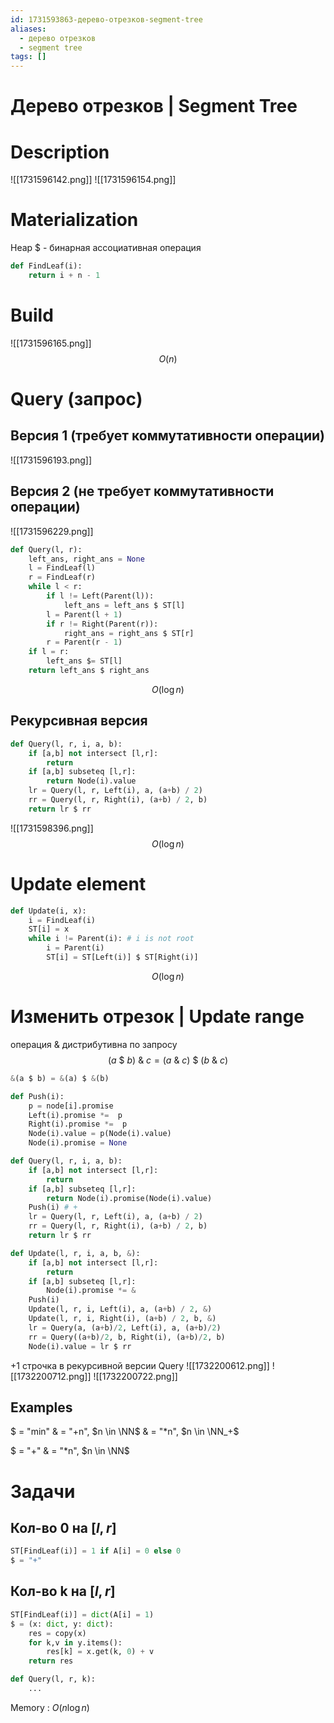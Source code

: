 ```yaml
---
id: 1731593863-дерево-отрезков-segment-tree
aliases:
  - дерево отрезков
  - segment tree
tags: []
---
```


# Дерево отрезков | Segment Tree
# Description
![[1731596142.png]]
![[1731596154.png]]

# Materialization
Heap
\$ - бинарная ассоциативная операция
```python
def FindLeaf(i):
    return i + n - 1
```

# Build
![[1731596165.png]]
$$
O(n)
$$
# Query (запрос)
## Версия 1 (требует коммутативности операции)
![[1731596193.png]]
## Версия 2 (не требует коммутативности операции)
![[1731596229.png]]
```python
def Query(l, r):
    left_ans, right_ans = None
    l = FindLeaf(l)
    r = FindLeaf(r)
    while l < r:
        if l != Left(Parent(l)):
            left_ans = left_ans $ ST[l]
        l = Parent(l + 1)
        if r != Right(Parent(r)):
            right_ans = right_ans $ ST[r]
        r = Parent(r - 1)
    if l = r:
        left_ans $= ST[l]
    return left_ans $ right_ans
```
$$
O(\log n)
$$
## Рекурсивная версия
```python
def Query(l, r, i, a, b):
    if [a,b] not intersect [l,r]:
        return
    if [a,b] subseteq [l,r]:
        return Node(i).value
    lr = Query(l, r, Left(i), a, (a+b) / 2)
    rr = Query(l, r, Right(i), (a+b) / 2, b)
    return lr $ rr
```
![[1731598396.png]]
$$
O(\log n)
$$
# Update element
```python
def Update(i, x):
    i = FindLeaf(i)
    ST[i] = x
    while i != Parent(i): # i is not root
        i = Parent(i)
        ST[i] = ST[Left(i)] $ ST[Right(i)]
```
$$
O(\log n)
$$
# Изменить отрезок | Update range
операция & дистрибутивна по запросу
$$
(a\ \$\ b)\ \&\ c = (a\ \&\ c)\ \$\ (b\ \&\ c)
$$
```python
&(a $ b) = &(a) $ &(b)
```
```python
def Push(i):
    p = node[i].promise
    Left(i).promise *=  p
    Right(i).promise *=  p
    Node(i).value = p(Node(i).value)
    Node(i).promise = None
```
```python
def Query(l, r, i, a, b):
    if [a,b] not intersect [l,r]:
        return
    if [a,b] subseteq [l,r]:
        return Node(i).promise(Node(i).value)
    Push(i) # +
    lr = Query(l, r, Left(i), a, (a+b) / 2)
    rr = Query(l, r, Right(i), (a+b) / 2, b)
    return lr $ rr
```
```python
def Update(l, r, i, a, b, &):
    if [a,b] not intersect [l,r]:
        return
    if [a,b] subseteq [l,r]:
        Node(i).promise *= &
    Push(i)
    Update(l, r, i, Left(i), a, (a+b) / 2, &)
    Update(l, r, i, Right(i), (a+b) / 2, b, &)
    lr = Query(a, (a+b)/2, Left(i), a, (a+b)/2)
    rr = Query((a+b)/2, b, Right(i), (a+b)/2, b)
    Node(i).value = lr $ rr
```
+1 строчка в рекурсивной версии Query
![[1732200612.png]]
![[1732200712.png]]
![[1732200722.png]]

## Examples
\$ = "min"
& = "+n", $n \in \NN$
& = "\*n", $n \in \NN_+$

\$ = "+"
& = "\*n", $n \in \NN$

# Задачи
## Кол-во 0 на $[l, r]$
```python
ST[FindLeaf(i)] = 1 if A[i] = 0 else 0
$ = "+"
```
## Кол-во k на $[l, r]$
```python
ST[FindLeaf(i)] = dict(A[i] = 1)
$ = (x: dict, y: dict):
    res = copy(x)
    for k,v in y.items():
        res[k] = x.get(k, 0) + v
    return res

def Query(l, r, k):
    ...
```

Memory : $O(n \log n)$
